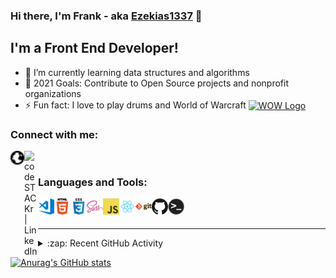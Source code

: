 ### Hi there, I'm Frank - aka [Ezekias1337][website] 👋




## I'm a Front End Developer!

- 🌱 I’m currently learning data structures and algorithms
- 🥅 2021 Goals: Contribute to Open Source projects and nonprofit organizations
- ⚡ Fun fact: I love to play drums and World of Warcraft [<img src="https://preview.redd.it/qw91b66clzg51.png?width=64&format=png&auto=webp&s=7f728c2062aa19a0b3280ad46808d8573fa70721" alt="WOW Logo" width="20.85" height="21.21" align="center" />](https://worldofwarcraft.com/en-us/wowclassic)

### Connect with me:

[<img align="left" alt="codeSTACKr.com" width="22px" src="https://raw.githubusercontent.com/iconic/open-iconic/master/svg/globe.svg" />][website]
[<img align="left" alt="codeSTACKr | LinkedIn" width="22px" src="https://cdn.jsdelivr.net/npm/simple-icons@v3/icons/linkedin.svg" />][linkedin]

<br />

### Languages and Tools:

[<img align="left" alt="Visual Studio Code" width="26px" src="https://raw.githubusercontent.com/github/explore/80688e429a7d4ef2fca1e82350fe8e3517d3494d/topics/visual-studio-code/visual-studio-code.png" />][vscode]
[<img align="left" alt="HTML5" width="26px" src="https://raw.githubusercontent.com/github/explore/80688e429a7d4ef2fca1e82350fe8e3517d3494d/topics/html/html.png" />][html5]
[<img align="left" alt="CSS3" width="26px" src="https://raw.githubusercontent.com/github/explore/80688e429a7d4ef2fca1e82350fe8e3517d3494d/topics/css/css.png" />][css3]
[<img align="left" alt="Sass" width="26px" src="https://raw.githubusercontent.com/github/explore/80688e429a7d4ef2fca1e82350fe8e3517d3494d/topics/sass/sass.png" />][sass]
[<img align="left" alt="JavaScript" width="26px" src="https://raw.githubusercontent.com/github/explore/80688e429a7d4ef2fca1e82350fe8e3517d3494d/topics/javascript/javascript.png" />][javascript]
[<img align="left" alt="React" width="26px" src="https://raw.githubusercontent.com/github/explore/80688e429a7d4ef2fca1e82350fe8e3517d3494d/topics/react/react.png" />][react]
[<img align="left" alt="Git" width="26px" src="https://raw.githubusercontent.com/github/explore/80688e429a7d4ef2fca1e82350fe8e3517d3494d/topics/git/git.png" />][git]
[<img align="left" alt="GitHub" width="26px" src="https://raw.githubusercontent.com/github/explore/78df643247d429f6cc873026c0622819ad797942/topics/github/github.png" />][github]
[<img align="left" alt="Terminal" width="26px" src="https://raw.githubusercontent.com/github/explore/80688e429a7d4ef2fca1e82350fe8e3517d3494d/topics/terminal/terminal.png" />][commandline]

<br />
<br />

---

<details>
  <summary>:zap: Recent GitHub Activity</summary>
  <!--START_SECTION:activity-->
  
  <!--END_SECTION:activity-->
  
</details>

  [![Anurag's GitHub stats](https://github-readme-stats.vercel.app/api?username=Ezekias1337&count_private=true&theme=react)](https://github.com/anuraghazra/github-readme-stats)


[website]: https://www.placeholder.com
[linkedin]: https://www.linkedin.com/in/frank-e-b4170392/
[vscode]: https://code.visualstudio.com/
[html5]: https://html.spec.whatwg.org/
[css3]: https://www.w3.org/Style/CSS/current-work.en.html
[sass]: https://sass-lang.com/
[javascript]: https://www.javascript.com/
[react]: https://reactjs.org/
[git]: https://git-scm.com/
[github]: https://github.com/Ezekias1337
[commandline]: https://www.microsoft.com/en-us/p/windows-terminal/9n0dx20hk701?activetab=pivot:overviewtab
